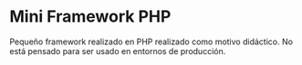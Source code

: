 # Mini Framework PHP
Pequeño framework realizado en PHP realizado como motivo didáctico. No está pensado para ser usado en entornos de producción.

